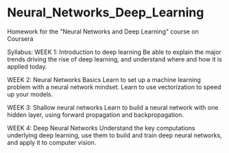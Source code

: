 # Neural_Networks_Deep_Learning
Homework for the "Neural Networks and Deep Learning" course on Coursera

Syllabus: 
WEEK 1: Introduction to deep learning
Be able to explain the major trends driving the rise of deep learning, and understand where and how it is applied today.

WEEK 2: Neural Networks Basics
Learn to set up a machine learning problem with a neural network mindset. Learn to use vectorization to speed up your models.

WEEK 3: Shallow neural networks
Learn to build a neural network with one hidden layer, using forward propagation and backpropagation.

WEEK 4: Deep Neural Networks
Understand the key computations underlying deep learning, use them to build and train deep neural networks, and apply it to computer vision.

